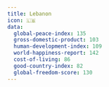 ```yaml
---
title: Lebanon
icon: 🇱🇧
data:
  global-peace-index: 135
  gross-domestic-product: 103
  human-development-index: 109
  world-happiness-report: 142
  cost-of-living: 86
  good-country-index: 82
  global-freedom-score: 130
---
```

